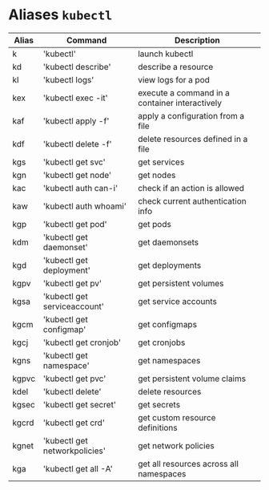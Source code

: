 # Aliases `kubectl`

| Alias | Command                      | Description                                      |
|-------|------------------------------|--------------------------------------------------|
| k     | 'kubectl'                    | launch kubectl                                   |
| kd    | 'kubectl describe'           | describe a resource                              |
| kl    | 'kubectl logs'               | view logs for a pod                              |
| kex   | 'kubectl exec -it'           | execute a command in a container interactively   |
| kaf   | 'kubectl apply -f'           | apply a configuration from a file                |
| kdf   | 'kubectl delete -f'          | delete resources defined in a file               |
| kgs   | 'kubectl get svc'            | get services                                     |
| kgn   | 'kubectl get node'           | get nodes                                        |
| kac   | 'kubectl auth can-i'         | check if an action is allowed                    |
| kaw   | 'kubectl auth whoami'        | check current authentication info                |
| kgp   | 'kubectl get pod'            | get pods                                         |
| kdm   | 'kubectl get daemonset'      | get daemonsets                                   |
| kgd   | 'kubectl get deployment'     | get deployments                                  |
| kgpv  | 'kubectl get pv'             | get persistent volumes                           |
| kgsa  | 'kubectl get serviceaccount' | get service accounts                             |
| kgcm  | 'kubectl get configmap'      | get configmaps                                   |
| kgcj  | 'kubectl get cronjob'        | get cronjobs                                     |
| kgns  | 'kubectl get namespace'      | get namespaces                                   |
| kgpvc | 'kubectl get pvc'            | get persistent volume claims                     |
| kdel  | 'kubectl delete'             | delete resources                                 |
| kgsec | 'kubectl get secret'         | get secrets                                      |
| kgcrd | 'kubectl get crd'            | get custom resource definitions                  |
| kgnet | 'kubectl get networkpolicies'| get network policies                             |
| kga   | 'kubectl get all -A'         | get all resources across all namespaces          |
